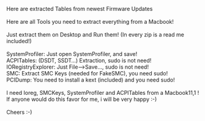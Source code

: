 Here are extracted Tables from newest Firmware Updates
<br>
<br>Here are all Tools you need to extract everything from a Macbook!
<br>
<br>Just extract them on Desktop and Run them! (In every zip is a read me included!)
<br>
<br>SystemProfiler: Just open SystemProfiler, and save!
<br>ACPITables: (DSDT, SSDT…) Extraction, sudo is not need!
<br>IORegistryExplorer: Just File—>Save…, sudo is not need!
<br>SMC: Extract SMC Keys (needed for FakeSMC), you need sudo!
<br>PCIDump: You need to install a kext (included) and you need sudo!
<br>
<br>I need Ioreg, SMCKeys, SystemProfiler and ACPITables from a Macbook11,1 !
<br>If anyone would do this favor for me, i will be very happy :-)
<br>
<br>Cheers :-)